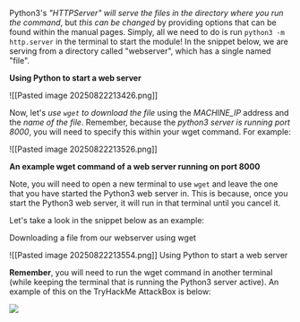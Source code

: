 Python3's *"HTTPServer" will serve the files in the directory where you run the command*, but *this can be changed* by providing options that can be found within the manual pages. Simply, all we need to do is run `python3 -m  http.server` in the terminal to start the module! In the snippet below, we are serving from a directory called "webserver", which has a single named "file".

**Using Python to start a web server**

![[Pasted image 20250822213426.png]]
        

Now, let's *use `wget` to download the file* using the *MACHINE_IP* address and the *name of the file*. Remember, because the *python3 server is running port 8000*, you will need to specify this within your wget command. For example:

![[Pasted image 20250822213526.png]]

**An example wget command of a web server running on port 8000**



Note, you will need to open a new terminal to use `wget` and leave the one that you have started the Python3 web server in. This is because, once you start the Python3 web server, it will run in that terminal until you cancel it.

Let's take a look in the snippet below as an example:

Downloading a file from our webserver using wget

![[Pasted image 20250822213554.png]]
Using Python to start a web server



**Remember**, you will need to run the wget command in another terminal (while keeping the terminal that is running the Python3 server active). An example of this on the TryHackMe AttackBox is below:

![](https://tryhackme-images.s3.amazonaws.com/user-uploads/5c549500924ec576f953d9fc/room-content/14de6e0470d50317f3b24f4f9aa9297a.png)  
